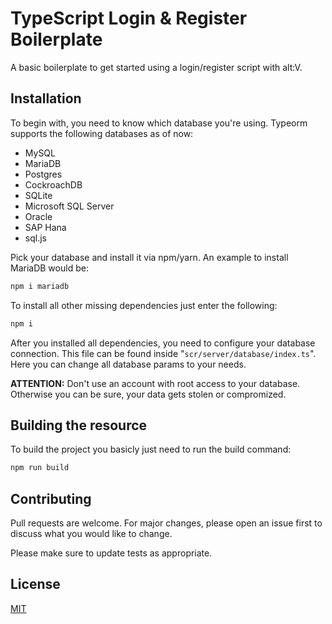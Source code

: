 # TypeScript Login & Register Boilerplate

A basic boilerplate to get started using a login/register script with alt:V.

## Installation

To begin with, you need to know which database you're using. Typeorm supports the following databases as of now:

- MySQL
- MariaDB
- Postgres
- CockroachDB
- SQLite
- Microsoft SQL Server
- Oracle
- SAP Hana
- sql.js

Pick your database and install it via npm/yarn. An example to install MariaDB would be:

```bash
npm i mariadb
```

To install all other missing dependencies just enter the following:

```bash
npm i
```

After you installed all dependencies, you need to configure your database connection. This file can be found inside "`scr/server/database/index.ts`". Here you can change all database params to your needs.

**ATTENTION:** Don't use an account with root access to your database. Otherwise you can be sure, your data gets stolen or compromized.

## Building the resource

To build the project you basicly just need to run the build command:

```bash
npm run build
```

## Contributing

Pull requests are welcome. For major changes, please open an issue first to discuss what you would like to change.

Please make sure to update tests as appropriate.

## License

[MIT](https://choosealicense.com/licenses/mit/)
